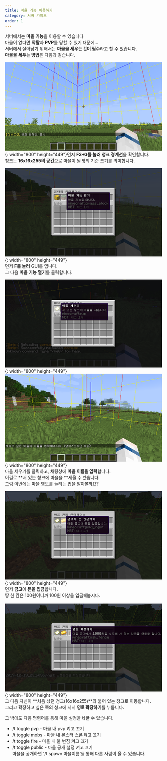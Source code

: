```yaml
---
title: 마을 기능 이용하기
category: 서버 가이드
order: 1
---
```


서버에서는 **마을 기능**을 이용할 수 있습니다.<br>마을이 없다면&nbsp;**약탈**과 **PVP**를 당할 수 있기 때문에...<br>서버에서 살아남기 위해서는&nbsp;**마을을 세우는 것이 필수**라고 할 수 있습니다.<br>**마을을 세우는 방법**은 다음과 같습니다.

![](/uploads/2019-12-19-23-00-14.png){: width="800" height="449"}먼저 **F3+G를 눌러 청크 경계선**을 확인합니다.<br>청크는 **16x16x255의 공간**으로 마을이 될 땅의 기준 크기를 의미합니다.

![](/uploads/2019-12-19-23-03-22.png){: width="800" height="449"}<br>먼저 **F를 눌러**&nbsp;GUI를 엽니다.<br>그 다음 **마을 기능 열기**를 클릭합니다.

![](/uploads/2019-12-19-23-12-56.png){: width="800" height="449"}<br>![](/uploads/2019-12-19-23-04-27.png){: width="800" height="449"}<br>마을 세우기를 클릭하고, 채팅창에 **마을 이름을 입력**합니다.<br>이걸로 **서 있는 청크에 마을을&nbsp;**세울 수 있습니다.<br>그럼 이번에는 마을 영토를 늘리는 법을 알아볼까요?

![](/uploads/2019-12-19-23-14-36.png){: width="800" height="449"}<br>먼저 **금고에 돈을 입금**합니다.<br>땅 한 칸은 100원이니까 100원 이상을 입금해봅시다.<br><br>![](/uploads/2019-12-19-23-14-44.png){: width="800" height="449"}<br>그 다음 자신이 **처음 샀던 청크(16x16x255)**와 붙어 있는 청크로 이동합니다.<br>그리고 확장하고 싶은 쪽의 청크에 서서 **영토 확장하기**를 누릅니다.

그 밖에도 다음 명령어를 통해 마을 설정을 바꿀 수 있습니다.

* /t toggle pvp - 마을 내 pvp 켜고 끄기
* /t toggle mobs - 마을 내 몬스터 스폰 켜고 끄기
* /t toggle fire - 마을 내 불 번짐 켜고 끄기
* /t toggle public - 마을 공개 설정 켜고 끄기<br>마을을 공개하면 '/t spawn 마을이름'을 통해 다른 사람이 올 수 있습니다.